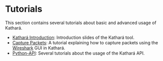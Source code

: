 # Tutorials

This section contains several tutorials about basic and advanced usage of Kathará.

* [Kathará Introduction](introduction): Introduction slides of the Kathará tool.
* [Capture Packets](capture-packets): A tutorial explaining how to capture packets using the [Wireshark](https://www.wireshark.org/) GUI in Kathará.
* [Python-API](python-api): Several tutorials about the usage of the Kathará API. 
